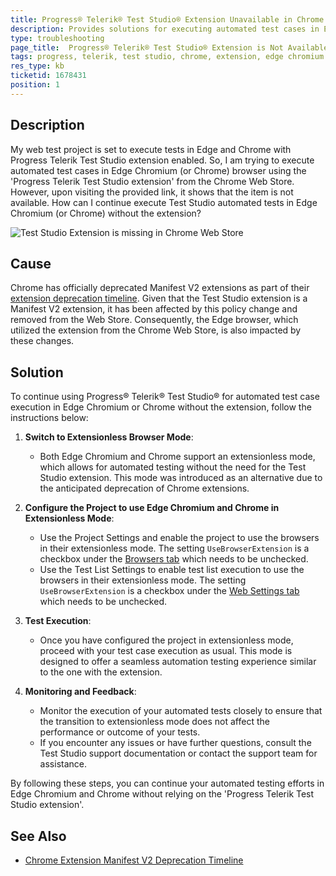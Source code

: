 ```yaml
---
title: Progress® Telerik® Test Studio® Extension Unavailable in Chrome Web Store
description: Provides solutions for executing automated test cases in Edge Chromium or Chrome browser without the 'Progress Telerik Test Studio extension'.
type: troubleshooting
page_title:  Progress® Telerik® Test Studio® Extension is Not Available in Chrome Web Store
tags: progress, telerik, test studio, chrome, extension, edge chromium
res_type: kb
ticketid: 1678431
position: 1
---
```



## Description

My web test project is set to execute tests in Edge and Chrome with Progress Telerik Test Studio extension enabled. So, I am trying to execute automated test cases in Edge Chromium (or Chrome) browser using the 'Progress Telerik Test Studio extension' from the Chrome Web Store. However, upon visiting the provided link, it shows that the item is not available. How can I continue execute Test Studio automated tests in Edge Chromium (or Chrome) without the extension?

![Test Studio Extension is missing in Chrome Web Store](/img/knowledge-base/browsers-kb/extension-not-available-in-store/fig1.png)

## Cause

Chrome has officially deprecated Manifest V2 extensions as part of their [extension deprecation timeline](https://developer.chrome.com/docs/extensions/develop/migrate/mv2-deprecation-timeline). Given that the Test Studio extension is a Manifest V2 extension, it has been affected by this policy change and removed from the Web Store. Consequently, the Edge browser, which utilized the extension from the Chrome Web Store, is also impacted by these changes.

## Solution

To continue using Progress® Telerik® Test Studio® for automated test case execution in Edge Chromium or Chrome without the extension, follow the instructions below:

1. **Switch to Extensionless Browser Mode**: 
   - Both Edge Chromium and Chrome support an extensionless mode, which allows for automated testing without the need for the Test Studio extension. This mode was introduced as an alternative due to the anticipated deprecation of Chrome extensions.

2. **Configure the Project to use Edge Chromium and Chrome in Extensionless Mode**:
    - Use the Project Settings and enable the project to use the browsers in their extensionless mode. The setting `UseBrowserExtension` is a checkbox under the <a href="/features/project-settings/browsers" target="_blank">Browsers tab</a> which needs to be unchecked. 
    - Use the Test List Settings to enable test list execution to use the browsers in their extensionless mode. The setting `UseBrowserExtension` is a checkbox under the <a href="/features/test-lists/test-list-settings#web-tab" target="_blank">Web Settings tab</a> which needs to be unchecked. 

3. **Test Execution**:
    - Once you have configured the project in extensionless mode, proceed with your test case execution as usual. This mode is designed to offer a seamless automation testing experience similar to the one with the extension.

4. **Monitoring and Feedback**:
    - Monitor the execution of your automated tests closely to ensure that the transition to extensionless mode does not affect the performance or outcome of your tests.
    - If you encounter any issues or have further questions, consult the Test Studio support documentation or contact the support team for assistance.

By following these steps, you can continue your automated testing efforts in Edge Chromium and Chrome without relying on the 'Progress Telerik Test Studio extension'.


## See Also

- [Chrome Extension Manifest V2 Deprecation Timeline](https://developer.chrome.com/docs/extensions/develop/migrate/mv2-deprecation-timeline)
